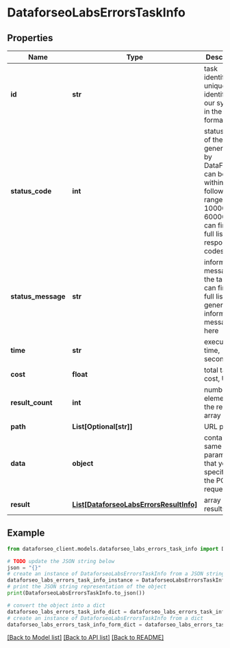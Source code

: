 # DataforseoLabsErrorsTaskInfo


## Properties

Name | Type | Description | Notes
------------ | ------------- | ------------- | -------------
**id** | **str** | task identifier unique task identifier in our system in the UUID format | [optional] 
**status_code** | **int** | status code of the task generated by DataForSEO, can be within the following range: 10000-60000 you can find the full list of the response codes here | [optional] 
**status_message** | **str** | informational message of the task you can find the full list of general informational messages here | [optional] 
**time** | **str** | execution time, seconds | [optional] 
**cost** | **float** | total tasks cost, USD | [optional] 
**result_count** | **int** | number of elements in the result array | [optional] 
**path** | **List[Optional[str]]** | URL path | [optional] 
**data** | **object** | contains the same parameters that you specified in the POST request | [optional] 
**result** | [**List[DataforseoLabsErrorsResultInfo]**](DataforseoLabsErrorsResultInfo.md) | array of results | [optional] 

## Example

```python
from dataforseo_client.models.dataforseo_labs_errors_task_info import DataforseoLabsErrorsTaskInfo

# TODO update the JSON string below
json = "{}"
# create an instance of DataforseoLabsErrorsTaskInfo from a JSON string
dataforseo_labs_errors_task_info_instance = DataforseoLabsErrorsTaskInfo.from_json(json)
# print the JSON string representation of the object
print(DataforseoLabsErrorsTaskInfo.to_json())

# convert the object into a dict
dataforseo_labs_errors_task_info_dict = dataforseo_labs_errors_task_info_instance.to_dict()
# create an instance of DataforseoLabsErrorsTaskInfo from a dict
dataforseo_labs_errors_task_info_form_dict = dataforseo_labs_errors_task_info.from_dict(dataforseo_labs_errors_task_info_dict)
```
[[Back to Model list]](../README.md#documentation-for-models) [[Back to API list]](../README.md#documentation-for-api-endpoints) [[Back to README]](../README.md)


